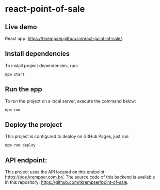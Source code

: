 # react-point-of-sale

## Live demo
React app: https://tkrempser.github.io/react-point-of-sale/.

## Install dependencies
To install project dependencies, run:
```
npm start
```

## Run the app
To run the project on a local server, execute the command below:
```
npm run
```

## Deploy the project
This project is configured to deploy on GitHub Pages, just run:
```
npm run deploy
```

## API endpoint:
This project uses the API located on this endpoint: https://pos.krempser.com.br/. The source code of this backend is available in this repository: https://github.com/tkrempser/point-of-sale.
